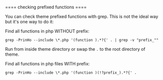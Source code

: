 ==== checking prefixed functions ====

You can check theme prefixed functions with grep. This is not the ideal way but it's one way to do it:

Find all functions in php WITHOUT prefix:

`grep -PrinHo --include \*.php '(function ).*?{' . | grep -v "prefix_""`

Run from inside theme directory or swap the `.` to the root directory of theme.

Find all functions in php files WITH prefix:

`grep -PrinHo --include \*.php '(function )(!?prefix_).*?{' .`

